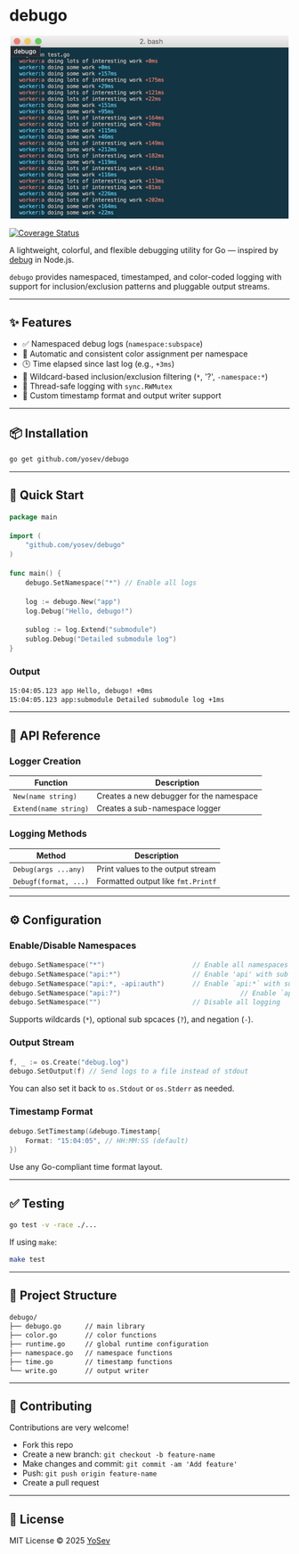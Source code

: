 # debugo

<p align="center">
  <img src="debugo.png" width="500" title="debugo">
</p>

[![Coverage Status](https://coveralls.io/repos/github/YoSev/debugo/badge.svg?branch=main)](https://coveralls.io/github/YoSev/debugo?branch=main)

A lightweight, colorful, and flexible debugging utility for Go — inspired by [debug](https://github.com/debug-js/debug) in Node.js.

`debugo` provides namespaced, timestamped, and color-coded logging with support for inclusion/exclusion patterns and pluggable output streams.

---

## ✨ Features

- ✅ Namespaced debug logs (`namespace:subspace`)
- 🎨 Automatic and consistent color assignment per namespace
- 🕒 Time elapsed since last log (e.g., `+3ms`)
- 🧪 Wildcard-based inclusion/exclusion filtering (`*`, '?', `-namespace:*`)
- 🔐 Thread-safe logging with `sync.RWMutex`
- 🧰 Custom timestamp format and output writer support

---

## 📦 Installation

```bash
go get github.com/yosev/debugo
```

---

## 🚀 Quick Start

```go
package main

import (
	"github.com/yosev/debugo"
)

func main() {
	debugo.SetNamespace("*") // Enable all logs

	log := debugo.New("app")
	log.Debug("Hello, debugo!")

	sublog := log.Extend("submodule")
	sublog.Debug("Detailed submodule log")
}
```

### Output

```text
15:04:05.123 app Hello, debugo! +0ms
15:04:05.123 app:submodule Detailed submodule log +1ms
```

---

## 🧩 API Reference

### Logger Creation

| Function              | Description                              |
| --------------------- | ---------------------------------------- |
| `New(name string)`    | Creates a new debugger for the namespace |
| `Extend(name string)` | Creates a sub-namespace logger           |

### Logging Methods

| Method                | Description                        |
| --------------------- | ---------------------------------- |
| `Debug(args ...any)`  | Print values to the output stream  |
| `Debugf(format, ...)` | Formatted output like `fmt.Printf` |

---

## ⚙️ Configuration

### Enable/Disable Namespaces

```go
debugo.SetNamespace("*")                      // Enable all namespaces
debugo.SetNamespace("api:*")                  // Enable 'api' with sub spaces
debugo.SetNamespace("api:*, -api:auth")       // Enable `api:*` with sub spaces except `api:auth`
debugo.SetNamespace("api:?") 						      // Enable `api` with optional with sub spaces
debugo.SetNamespace("")                       // Disable all logging
```

Supports wildcards (`*`), optional sub spcaces (`?`), and negation (`-`).

### Output Stream

```go
f, _ := os.Create("debug.log")
debugo.SetOutput(f) // Send logs to a file instead of stdout
```

You can also set it back to `os.Stdout` or `os.Stderr` as needed.

### Timestamp Format

```go
debugo.SetTimestamp(&debugo.Timestamp{
	Format: "15:04:05", // HH:MM:SS (default)
})
```

Use any Go-compliant time format layout.

---

## ✅ Testing

```bash
go test -v -race ./...
```

If using `make`:

```bash
make test
```

---

## 📁 Project Structure

```
debugo/
├── debugo.go      // main library
├── color.go       // color functions
├── runtime.go     // global runtime configuration
├── namespace.go   // namespace functions
├── time.go        // timestamp functions
└── write.go       // output writer
```

---

## 🤝 Contributing

Contributions are very welcome!

- Fork this repo
- Create a new branch: `git checkout -b feature-name`
- Make changes and commit: `git commit -am 'Add feature'`
- Push: `git push origin feature-name`
- Create a pull request

---

## 📄 License

MIT License © 2025 [YoSev](mailto:yo@sev.wtf)
